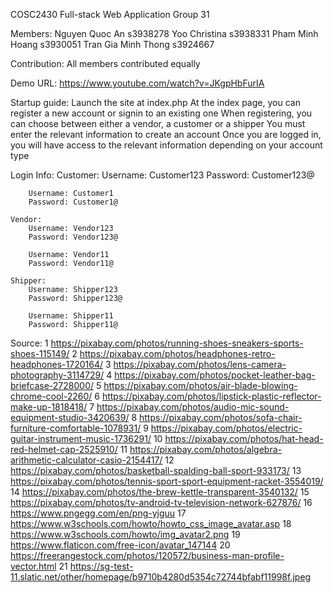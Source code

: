 COSC2430 Full-stack Web Application
Group 31

Members:
Nguyen Quoc An          s3938278
Yoo Christina           s3938331
Pham Minh Hoang         s3930051
Tran Gia Minh Thong     s3924667

Contribution: All members contributed equally

Demo URL: https://www.youtube.com/watch?v=JKgpHbFurIA

Startup guide:
Launch the site at index.php
At the index page, you can register a new account or signin to an existing one
When registering, you can choose between either a vendor, a customer or a shipper
You must enter the relevant information to create an account
Once you are logged in, you will have access to the relevant information depending on your account type

Login Info:
    Customer:
        Username: Customer123
        Password: Customer123@

        Username: Customer1
        Password: Customer1@

    Vendor:
        Username: Vendor123
        Password: Vendor123@

        Username: Vendor11
        Password: Vendor11@

    Shipper:
        Username: Shipper123
        Password: Shipper123@

        Username: Shipper11
        Password: Shipper11@

Source:
1 https://pixabay.com/photos/running-shoes-sneakers-sports-shoes-115149/
2 https://pixabay.com/photos/headphones-retro-headphones-1720164/
3 https://pixabay.com/photos/lens-camera-photography-3114729/
4 https://pixabay.com/photos/pocket-leather-bag-briefcase-2728000/
5 https://pixabay.com/photos/air-blade-blowing-chrome-cool-2260/
6 https://pixabay.com/photos/lipstick-plastic-reflector-make-up-1818418/
7 https://pixabay.com/photos/audio-mic-sound-equipment-studio-3420639/
8 https://pixabay.com/photos/sofa-chair-furniture-comfortable-1078931/
9 https://pixabay.com/photos/electric-guitar-instrument-music-1736291/
10 https://pixabay.com/photos/hat-head-red-helmet-cap-2525910/
11 https://pixabay.com/photos/algebra-arithmetic-calculator-casio-2154417/
12 https://pixabay.com/photos/basketball-spalding-ball-sport-933173/
13 https://pixabay.com/photos/tennis-sport-sport-equipment-racket-3554019/
14 https://pixabay.com/photos/the-brew-kettle-transparent-3540132/
15 https://pixabay.com/photos/tv-android-tv-television-network-627876/
16 https://www.pngegg.com/en/png-yjguu
17 https://www.w3schools.com/howto/howto_css_image_avatar.asp
18 https://www.w3schools.com/howto/img_avatar2.png
19 https://www.flaticon.com/free-icon/avatar_147144
20 https://freerangestock.com/photos/120572/business-man-profile-vector.html
21 https://sg-test-11.slatic.net/other/homepage/b9710b4280d5354c72744bfabf11998f.jpeg

